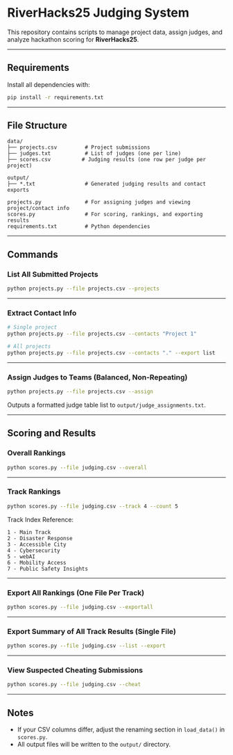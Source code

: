 # RiverHacks25 Judging System

This repository contains scripts to manage project data, assign judges, and analyze hackathon scoring for **RiverHacks25**.

---

## Requirements

Install all dependencies with:

```bash
pip install -r requirements.txt
```

---

## File Structure

```
data/
├── projects.csv         # Project submissions
├── judges.txt           # List of judges (one per line)
├── scores.csv          # Judging results (one row per judge per project)

output/
├── *.txt                # Generated judging results and contact exports

projects.py              # For assigning judges and viewing project/contact info
scores.py                # For scoring, rankings, and exporting results
requirements.txt         # Python dependencies
```

---

## Commands

### List All Submitted Projects

```bash
python projects.py --file projects.csv --projects
```

---

### Extract Contact Info

```bash
# Single project
python projects.py --file projects.csv --contacts "Project 1"

# All projects
python projects.py --file projects.csv --contacts "." --export list
```

---

### Assign Judges to Teams (Balanced, Non-Repeating)

```bash
python projects.py --file projects.csv --assign
```

Outputs a formatted judge table list to `output/judge_assignments.txt`.

---

## Scoring and Results

### Overall Rankings

```bash
python scores.py --file judging.csv --overall
```

---

### Track Rankings

```bash
python scores.py --file judging.csv --track 4 --count 5
```

Track Index Reference:
```
1 - Main Track
2 - Disaster Response
3 - Accessible City
4 - Cybersecurity
5 - webAI
6 - Mobility Access
7 - Public Safety Insights
```

---

### Export All Rankings (One File Per Track)

```bash
python scores.py --file judging.csv --exportall
```

---

### Export Summary of All Track Results (Single File)

```bash
python scores.py --file judging.csv --list --export
```

---

### View Suspected Cheating Submissions

```bash
python scores.py --file judging.csv --cheat
```

---

## Notes

- If your CSV columns differ, adjust the renaming section in `load_data()` in `scores.py`.
- All output files will be written to the `output/` directory.
